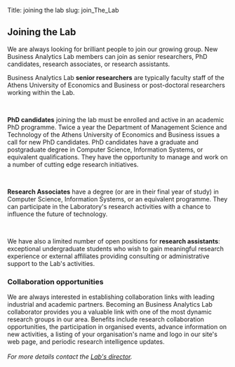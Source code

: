 Title: joining the lab
slug: join_The_Lab

<div class="panel panel-default">
  <div class="panel-heading">
    <h2>Joining the Lab</h2>
  </div>
  <div class="panel-body">
    <p>We are always looking for brilliant people to join our growing group.
    New Business Analytics Lab members can join as senior researchers, PhD candidates, research associates, or research assistants.</p>
    <p>Business Analytics Lab <b>senior researchers</b> are typically faculty staff of the Athens University of Economics and Business or post-doctoral researchers
    working within the Lab.</p>
    </br>
   <p><b>PhD candidates</b> joining the lab must be enrolled and active in an academic PhD programme. Twice a year the Department of Management
    Science and Technology of the Athens University of Economics and Business issues a call for new PhD candidates.
    PhD candidates have a graduate and postgraduate degree in Computer Science, Information Systems, or equivalent qualifications.
    They have the opportunity to manage and work on a number of cutting edge research initiatives.</p>
    </br>
    <p><b>Research Associates</b> have a degree (or are in their final year of study) in Computer Science, Information Systems, or an equivalent
    programme. They can participate in the Laboratory's research activities with a chance to influence the future of technology.</p>
    </br>
    <p>We have also a limited number of open positions for <b>research assistants</b>: exceptional undergraduate students who wish to gain
    meaningful research experience or external affiliates providing consulting or administrative support to the Lab's activities.</p>
  </div>
</div>

<div class="panel panel-default">
  <div class="panel-heading" id="px2">
    <h3> Collaboration opportunities</h3>
  </div>
  <div class="panel-body">
     <p>We are always interested in establishing collaboration links with leading industrial and academic partners.
     Becoming an Business Analytics Lab collaborator provides you a valuable link with one of the most dynamic research groups in our area.
     Benefits include research collaboration opportunities, the participation in organised events, advance information on new activities,
     a listing of your organisation's name and logo in our site's web page, and periodic research intelligence updates.<br>
    </br>
    <i>For more details contact the <a href="https://www.dmst.aueb.gr/dds">Lab's director</a>.</i>
  </div>
</div>

</br>

